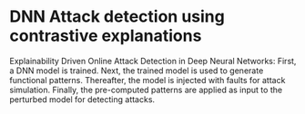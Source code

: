 # DNN Attack detection using contrastive explanations
Explainability Driven Online Attack Detection in Deep Neural Networks: 
First, a DNN model is trained. Next, the trained model is used to generate functional patterns. Thereafter, the model is injected with faults for attack simulation. Finally, the pre-computed patterns are applied as input to the perturbed model for detecting attacks.
